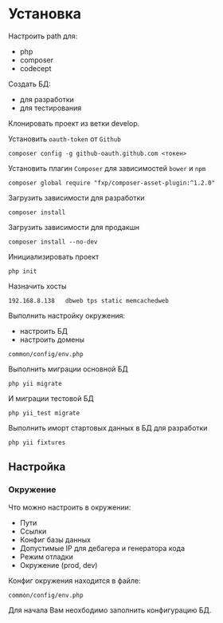 Установка
==============

Настроить path для:
 
 * php
 * composer
 * codecept

Создать БД:

* для разработки
* для тестирования

Клонировать проект из ветки develop.

Установить ``oauth-token`` от ``Github``

```
composer config -g github-oauth.github.com <токен>
```

Установить плагин ``Composer`` для зависимостей ``bower`` и ``npm``

```
composer global require "fxp/composer-asset-plugin:^1.2.0"
```

Загрузить зависимости для разработки

```
composer install
```

Загрузить зависимости для продакшн

```
composer install --no-dev
```

Инициализировать проект

```
php init
```

Назначить хосты

```
192.168.8.138	dbweb tps static memcachedweb
```

Выполнить настройку окружения:
 
 * настроить БД 
 * настроить домены

```
common/config/env.php
```

Выполнить миграции основной БД

```
php yii migrate
```

И миграции тестовой БД

```
php yii_test migrate
```

Выполнить иморт стартовых данных в БД для разработки

```
php yii fixtures
```

## Настройка

### Окружение

Что можно настроить в окружении:

* Пути
* Ссылки
* Конфиг базы данных
* Допустимые IP для дебагера и генератора кода
* Режим отладки
* Окружение (prod, dev)

Конфиг окружения находится в файле:

```
common/config/env.php
```

Для начала Вам неохбодимо заполнить конфигурацию БД.
